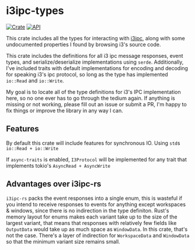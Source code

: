 # i3ipc-types

[![Crate](https://img.shields.io/crates/v/i3ipc-types.svg)](https://crates.io/crates/i3ipc-types)
[![API](https://docs.rs/i3ipc-types/badge.svg)](https://docs.rs/i3ipc-types)

This crate includes all the types for interacting with [i3ipc](https://i3wm.org/docs/ipc.html), along with some undocumented properties I found by browsing i3's source code.

This crate includes the definitions for all i3 ipc message responses, event types, and serialize/deserialize implementations using `serde`. Additionally, I've included traits with default implementations for encoding and decoding for speaking i3's ipc protocol, so long as the type has implemented `io::Read` and `io::Write`.

My goal is to locate all of the type definitions for i3's IPC implementation here, so no one ever has to go through the tedium again. If anything is missing or not working, please fill out an issue or submit a PR, I'm happy to fix things or improve the library in any way I can.

## Features

By default this crate will include features for synchronous IO. Using `std`s `io::Read + io::Write`

If `async-traits` is enabled, `I3Protocol` will be implemented for any trait that implements tokio's `AsyncRead + AsyncWrite`

## Advantages over i3ipc-rs

`i3ipc-rs` packs the event responses into a single enum, this is wasteful if you intend to receive responses to events for anything except workspaces & windows, since there is no indirection in the type definiton. Rust's memory layout for enums makes each variant take up to the size of the largest variant, that means that responses with relatively few fields like `OutputData` would take up as much space as `WindowData`. In this crate, that's not the case. There's a layer of indirection for `WorkspaceData` and `WindowData` so that the minimum variant size remains small.

